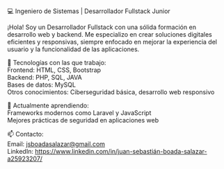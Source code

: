 💻 Ingeniero de Sistemas | Desarrollador Fullstack Junior
<br>

¡Hola! Soy un Desarrollador Fullstack con una sólida formación en desarrollo web y backend. Me especializo en crear soluciones digitales eficientes y responsivas, siempre enfocado en mejorar la experiencia del usuario y la funcionalidad de las aplicaciones.
<br>

🚀 Tecnologías con las que trabajo:
<br>
Frontend: HTML, CSS, Bootstrap
<br>
Backend: PHP, SQL, JAVA
<br>
Bases de datos: MySQL
<br>
Otros conocimientos: Ciberseguridad básica, desarrollo web responsivo
<br>

🌱 Actualmente aprendiendo:
<br>
Frameworks modernos como Laravel y JavaScript 
<br>
Mejores prácticas de seguridad en aplicaciones web


📫 Contacto:
<br>
Email: jsboadasalazar@gmail.com 
<br>
LinkedIn: https://www.linkedin.com/in/juan-sebastián-boada-salazar-a25923207/
